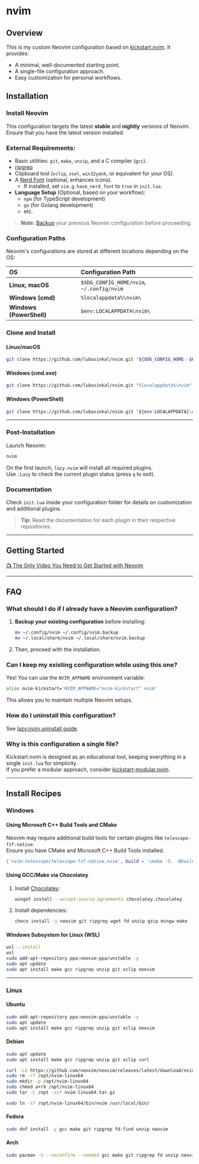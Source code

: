 # nvim

## Overview

This is my custom Neovim configuration based on [kickstart.nvim](https://github.com/nvim-lua/kickstart.nvim). It provides:

- A minimal, well-documented starting point.
- A single-file configuration approach.
- Easy customization for personal workflows.

## Installation

### Install Neovim

This configuration targets the latest **stable** and **nightly** versions of Neovim.  
Ensure that you have the latest version installed.

### External Requirements:
- Basic utilities: `git`, `make`, `unzip`, and a C compiler (`gcc`).
- [ripgrep](https://github.com/BurntSushi/ripgrep#installation)
- Clipboard tool (`xclip`, `xsel`, `win32yank`, or equivalent for your OS).
- A [Nerd Font](https://www.nerdfonts.com/) (optional, enhances icons).
  - If installed, set `vim.g.have_nerd_font` to `true` in `init.lua`.
- **Language Setup** (Optional, based on your workflow):
  - `npm` (for TypeScript development)
  - `go` (for Golang development)
  - etc.

> **Note:** [Backup](#faq) your previous Neovim configuration before proceeding.

### Configuration Paths

Neovim's configurations are stored at different locations depending on the OS:

| OS | Configuration Path |
| :- | :---------------- |
| **Linux, macOS** | `$XDG_CONFIG_HOME/nvim`, `~/.config/nvim` |
| **Windows (cmd)** | `%localappdata%\nvim\` |
| **Windows (PowerShell)** | `$env:LOCALAPPDATA\nvim\` |

### Clone and Install

#### Linux/macOS

```sh
git clone https://github.com/lubasinkal/nvim.git "${XDG_CONFIG_HOME:-$HOME/.config}"/nvim
```

#### Windows (cmd.exe)

```sh
git clone https://github.com/lubasinkal/nvim.git "%localappdata%\nvim"
```

#### Windows (PowerShell)

```sh
git clone https://github.com/lubasinkal/nvim.git "${env:LOCALAPPDATA}\nvim"
```

---

### Post-Installation

Launch Neovim:

```sh
nvim
```

On the first launch, `lazy.nvim` will install all required plugins.  
Use `:Lazy` to check the current plugin status (press `q` to exit).

### Documentation

Check `init.lua` inside your configuration folder for details on customization and additional plugins.  

> **Tip:** Read the documentation for each plugin in their respective repositories.

---

## Getting Started

[📺 The Only Video You Need to Get Started with Neovim](https://youtu.be/m8C0Cq9Uv9o)

---

## FAQ

### What should I do if I already have a Neovim configuration?
1. **Backup your existing configuration** before installing:
   ```sh
   mv ~/.config/nvim ~/.config/nvim.backup
   mv ~/.local/share/nvim ~/.local/share/nvim.backup
   ```
2. Then, proceed with the installation.

### Can I keep my existing configuration while using this one?
Yes! You can use the `NVIM_APPNAME` environment variable:

```sh
alias nvim-kickstart='NVIM_APPNAME="nvim-kickstart" nvim'
```

This allows you to maintain multiple Neovim setups.

### How do I uninstall this configuration?
See [lazy.nvim uninstall guide](https://lazy.folke.io/usage#-uninstalling).

### Why is this configuration a single file?
Kickstart.nvim is designed as an educational tool, keeping everything in a single `init.lua` for simplicity.  
If you prefer a modular approach, consider [kickstart-modular.nvim](https://github.com/dam9000/kickstart-modular.nvim).

---

## Install Recipes

### Windows

#### Using Microsoft C++ Build Tools and CMake

Neovim may require additional build tools for certain plugins like `telescope-fzf-native`.  
Ensure you have CMake and Microsoft C++ Build Tools installed.

```lua
{'nvim-telescope/telescope-fzf-native.nvim', build = 'cmake -S. -Bbuild -DCMAKE_BUILD_TYPE=Release && cmake --build build --config Release && cmake --install build --prefix build' }
```

#### Using GCC/Make via Chocolatey

1. Install [Chocolatey](https://chocolatey.org/install):

   ```sh
   winget install --accept-source-agreements chocolatey.chocolatey
   ```

2. Install dependencies:

   ```sh
   choco install -y neovim git ripgrep wget fd unzip gzip mingw make
   ```

#### Windows Subsystem for Linux (WSL)

```sh
wsl --install
wsl
sudo add-apt-repository ppa:neovim-ppa/unstable -y
sudo apt update
sudo apt install make gcc ripgrep unzip git xclip neovim
```

---

### Linux

#### Ubuntu

```sh
sudo add-apt-repository ppa:neovim-ppa/unstable -y
sudo apt update
sudo apt install make gcc ripgrep unzip git xclip neovim
```

#### Debian

```sh
sudo apt update
sudo apt install make gcc ripgrep unzip git xclip curl

curl -LO https://github.com/neovim/neovim/releases/latest/download/nvim-linux64.tar.gz
sudo rm -rf /opt/nvim-linux64
sudo mkdir -p /opt/nvim-linux64
sudo chmod a+rX /opt/nvim-linux64
sudo tar -C /opt -xzf nvim-linux64.tar.gz

sudo ln -sf /opt/nvim-linux64/bin/nvim /usr/local/bin/
```

#### Fedora

```sh
sudo dnf install -y gcc make git ripgrep fd-find unzip neovim
```

#### Arch

```sh
sudo pacman -S --noconfirm --needed gcc make git ripgrep fd unzip neovim
```

